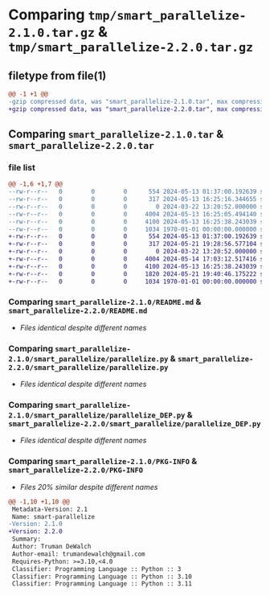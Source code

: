 # Comparing `tmp/smart_parallelize-2.1.0.tar.gz` & `tmp/smart_parallelize-2.2.0.tar.gz`

## filetype from file(1)

```diff
@@ -1 +1 @@
-gzip compressed data, was "smart_parallelize-2.1.0.tar", max compression
+gzip compressed data, was "smart_parallelize-2.2.0.tar", max compression
```

## Comparing `smart_parallelize-2.1.0.tar` & `smart_parallelize-2.2.0.tar`

### file list

```diff
@@ -1,6 +1,7 @@
--rw-r--r--   0        0        0      554 2024-05-13 01:37:00.192639 smart_parallelize-2.1.0/README.md
--rw-r--r--   0        0        0      317 2024-05-13 16:25:16.344655 smart_parallelize-2.1.0/pyproject.toml
--rw-r--r--   0        0        0        0 2024-03-22 13:20:52.000000 smart_parallelize-2.1.0/smart_parallelize/__init__.py
--rw-r--r--   0        0        0     4004 2024-05-13 16:25:05.494140 smart_parallelize-2.1.0/smart_parallelize/parallelize.py
--rw-r--r--   0        0        0     4100 2024-05-13 16:25:38.243039 smart_parallelize-2.1.0/smart_parallelize/parallelize_DEP.py
--rw-r--r--   0        0        0     1034 1970-01-01 00:00:00.000000 smart_parallelize-2.1.0/PKG-INFO
+-rw-r--r--   0        0        0      554 2024-05-13 01:37:00.192639 smart_parallelize-2.2.0/README.md
+-rw-r--r--   0        0        0      317 2024-05-21 19:28:56.577104 smart_parallelize-2.2.0/pyproject.toml
+-rw-r--r--   0        0        0        0 2024-03-22 13:20:52.000000 smart_parallelize-2.2.0/smart_parallelize/__init__.py
+-rw-r--r--   0        0        0     4004 2024-05-14 17:03:12.517416 smart_parallelize-2.2.0/smart_parallelize/parallelize.py
+-rw-r--r--   0        0        0     4100 2024-05-13 16:25:38.243039 smart_parallelize-2.2.0/smart_parallelize/parallelize_DEP.py
+-rw-r--r--   0        0        0     1820 2024-05-21 19:40:46.175222 smart_parallelize-2.2.0/smart_parallelize/parallelize_native.py
+-rw-r--r--   0        0        0     1034 1970-01-01 00:00:00.000000 smart_parallelize-2.2.0/PKG-INFO
```

### Comparing `smart_parallelize-2.1.0/README.md` & `smart_parallelize-2.2.0/README.md`

 * *Files identical despite different names*

### Comparing `smart_parallelize-2.1.0/smart_parallelize/parallelize.py` & `smart_parallelize-2.2.0/smart_parallelize/parallelize.py`

 * *Files identical despite different names*

### Comparing `smart_parallelize-2.1.0/smart_parallelize/parallelize_DEP.py` & `smart_parallelize-2.2.0/smart_parallelize/parallelize_DEP.py`

 * *Files identical despite different names*

### Comparing `smart_parallelize-2.1.0/PKG-INFO` & `smart_parallelize-2.2.0/PKG-INFO`

 * *Files 20% similar despite different names*

```diff
@@ -1,10 +1,10 @@
 Metadata-Version: 2.1
 Name: smart-parallelize
-Version: 2.1.0
+Version: 2.2.0
 Summary: 
 Author: Truman DeWalch
 Author-email: trumandewalch@gmail.com
 Requires-Python: >=3.10,<4.0
 Classifier: Programming Language :: Python :: 3
 Classifier: Programming Language :: Python :: 3.10
 Classifier: Programming Language :: Python :: 3.11
```

